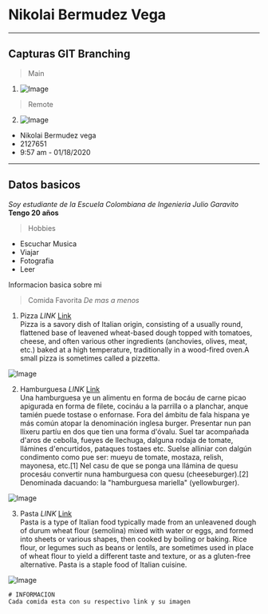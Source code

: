 # Nikolai Bermudez Vega

---
## Capturas GIT Branching
> Main
1. ![Image](https://raw.githubusercontent.com/Nikolai9906/Laboratorio1-CVDS/master/Nikolai%20Bermudez%20Vega/Main.PNG)

> Remote
2. ![Image](https://raw.githubusercontent.com/Nikolai9906/Laboratorio1-CVDS/master/Nikolai%20Bermudez%20Vega/Remote.PNG)

* Nikolai Bermudez vega
* 2127651
* 9:57 am - 01/18/2020
---
## Datos basicos

*Soy estudiante de la Escuela Colombiana de Ingenieria Julio Garavito* \
**Tengo 20 años**

> Hobbies
* Escuchar Musica
* Viajar
* Fotografia
* Leer

Informacion basica sobre mi

> Comida Favorita *De mas a menos*
1. Pizza *LINK* [Link](https://www.tripadvisor.com/Restaurants-g294074-c31-Bogota.html) \
Pizza is a savory dish of Italian origin, consisting of a usually round, flattened base of leavened wheat-based dough topped with tomatoes, cheese, and often various other ingredients (anchovies, olives, meat, etc.) baked at a high temperature, traditionally in a wood-fired oven.A small pizza is sometimes called a pizzetta.

![Image](https://placeralplato.com/files/2016/01/Pizza-con-pepperoni.jpg)

2. Hamburguesa *LINK* [Link](https://www.eltiempo.com/carrusel/las-10-mejores-hamburguesas-de-bogota-307148) \
Una hamburguesa ye un alimentu en forma de bocáu de carne picao apigurada en forma de filete, cocináu a la parrilla o a planchar, anque tamién puede tostase o enfornase. Fora del ámbitu de fala hispana ye más común atopar la denominación inglesa burger. Presentar nun pan llixeru partíu en dos que tien una forma d'óvalu. Suel tar acompañada d'aros de cebolla, fueyes de llechuga, dalguna rodaja de tomate, llámines d'encurtidos, pataques tostaes etc. Suelse alliniar con dalgún condimento como pue ser: mueyu de tomate, mostaza, relish, mayonesa, etc.[1] Nel casu de que se ponga una llámina de quesu procesáu convertir nuna hamburguesa con quesu (cheeseburger).[2] Denominada dacuando: la "hamburguesa mariella" (yellowburger).

![Image](https://www.eltiempo.com/files/article_main/files/crop/uploads/2018/12/19/5c1ac4fa715af.r_1545324816717.0-1358-2240-2478.jpeg)

3. Pasta *LINK* [Link](https://foodnetworklatam.com/blog/17-recetas-de-pasta-sencillas-de-los-chefs-de-food-network/) \
Pasta is a type of Italian food typically made from an unleavened dough of durum wheat flour (semolina) mixed with water or eggs, and formed into sheets or various shapes, then cooked by boiling or baking. Rice flour, or legumes such as beans or lentils, are sometimes used in place of wheat flour to yield a different taste and texture, or as a gluten-free alternative. Pasta is a staple food of Italian cuisine.

![Image](https://www.bbcgoodfood.com/sites/default/files/recipe-collections/collection-image/2013/05/spaghetti-bolognese_2.jpg)

```
# INFORMACION
Cada comida esta con su respectivo link y su imagen
```

